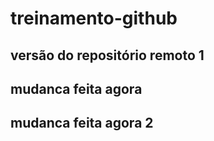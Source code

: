 # treinamento-github

## versão do repositório remoto 1

## mudanca feita agora

## mudanca feita agora 2